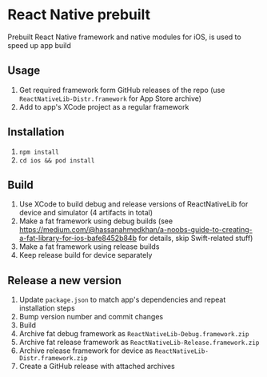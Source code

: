 # React Native prebuilt

Prebuilt React Native framework and native modules for iOS, is used to speed up app build

## Usage

1. Get required framework form GitHub releases of the repo (use `ReactNativeLib-Distr.framework` for App Store archive)
2. Add to app's XCode project as a regular framework

## Installation

1. `npm install`
2. `cd ios && pod install`

## Build

1. Use XCode to build debug and release versions of ReactNativeLib for device and simulator (4 artifacts in total)
2. Make a fat framework using debug builds (see https://medium.com/@hassanahmedkhan/a-noobs-guide-to-creating-a-fat-library-for-ios-bafe8452b84b for details, skip Swift-related stuff)
3. Make a fat framework using release builds
4. Keep release build for device separately

## Release a new version

1. Update `package.json` to match app's dependencies and repeat installation steps
2. Bump version number and commit changes
3. Build
4. Archive fat debug framework as `ReactNativeLib-Debug.framework.zip`
5. Archive fat release framework as `ReactNativeLib-Release.framework.zip`
6. Archive release framework for device as `ReactNativeLib-Distr.framework.zip`
7. Create a GitHub release with attached archives
